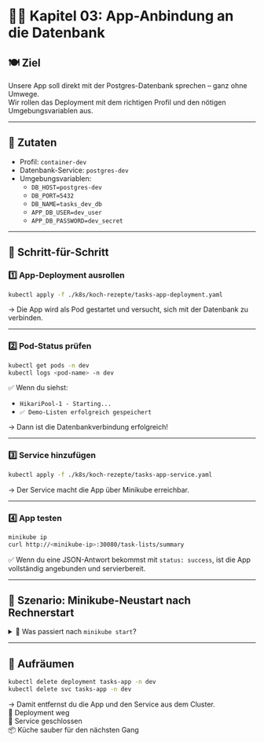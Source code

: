 [//]: # (03-app-anbindung.md)
# 🧑‍🍳 Kapitel 03: App-Anbindung an die Datenbank

## 🍽️ Ziel
Unsere App soll direkt mit der Postgres-Datenbank sprechen – ganz ohne Umwege.  
Wir rollen das Deployment mit dem richtigen Profil und den nötigen Umgebungsvariablen aus.

---

## 🧾 Zutaten

- Profil: `container-dev`
- Datenbank-Service: `postgres-dev`
- Umgebungsvariablen:
  - `DB_HOST=postgres-dev`
  - `DB_PORT=5432`
  - `DB_NAME=tasks_dev_db`
  - `APP_DB_USER=dev_user`
  - `APP_DB_PASSWORD=dev_secret`

---

## 🔧 Schritt-für-Schritt

### 1️⃣ App-Deployment ausrollen

```bash
kubectl apply -f ./k8s/koch-rezepte/tasks-app-deployment.yaml
```

→ Die App wird als Pod gestartet und versucht, sich mit der Datenbank zu verbinden.

---

### 2️⃣ Pod-Status prüfen

```bash
kubectl get pods -n dev
kubectl logs <pod-name> -n dev
```

✅ Wenn du siehst:
- `HikariPool-1 - Starting...`
- `✅ Demo-Listen erfolgreich gespeichert`

→ Dann ist die Datenbankverbindung erfolgreich!

---

### 3️⃣ Service hinzufügen

```bash
kubectl apply -f ./k8s/koch-rezepte/tasks-app-service.yaml
```

→ Der Service macht die App über Minikube erreichbar.

---

### 4️⃣ App testen

```bash
minikube ip
curl http://<minikube-ip>:30080/task-lists/summary
```

✅ Wenn du eine JSON-Antwort bekommst mit `status: success`, ist die App vollständig angebunden und servierbereit.

---

## 🧩 Szenario: Minikube-Neustart nach Rechnerstart

<details>
<summary>🔄 Was passiert nach <code>minikube start</code>?</summary>

### 1️⃣ Minikube starten

```bash
minikube start
```

→ Minikube startet seine VM oder Container-Engine neu.

---

### 2️⃣ Namespace & Pods prüfen

```bash
kubectl get ns
kubectl get pods -n dev
```

✅ Wenn `postgres-dev` und `tasks-app` wieder da sind:  
→ Die Umgebung wurde automatisch wiederhergestellt.

❌ Wenn keine Pods da sind:  
→ Minikube hat nur die Ressourcen gespeichert, aber keine Pods neu erstellt (z. B. bei `emptyDir` oder fehlendem Persistent Volume).

---

### 3️⃣ Services prüfen

```bash
kubectl get svc -n dev
```

→ Prüfen, ob `tasks-app` und `postgres-dev` noch als Services vorhanden sind.

---

### 4️⃣ App testen

```bash
minikube ip
curl http://<minikube-ip>:30080/task-lists/summary
```

✅ Wenn du eine JSON-Antwort bekommst:  
→ Die App ist servierbereit und spricht mit der Datenbank.

❌ Wenn Fehler kommen (z. B. `Connection refused`, `DB unreachable`):  
→ Vermutlich ist `postgres-dev` noch nicht da oder `tasks-app` wurde zu früh gestartet.

---

### 5️⃣ Neu einrollen (falls nötig)

```bash
kubectl apply -f ./k8s/koch-rezepte/init-db-script.yaml
kubectl apply -f ./k8s/koch-rezepte/db-deployment.yaml
kubectl apply -f ./k8s/koch-rezepte/tasks-app-deployment.yaml
kubectl apply -f ./k8s/koch-rezepte/tasks-app-service.yaml
```

→ Damit wird alles frisch ausgerollt — in der richtigen Reihenfolge.

</details>

---

## 🧼 Aufräumen

```bash
kubectl delete deployment tasks-app -n dev
kubectl delete svc tasks-app -n dev
```

→ Damit entfernst du die App und den Service aus dem Cluster.  
🧹 Deployment weg  
🚪 Service geschlossen  
📦 Küche sauber für den nächsten Gang
